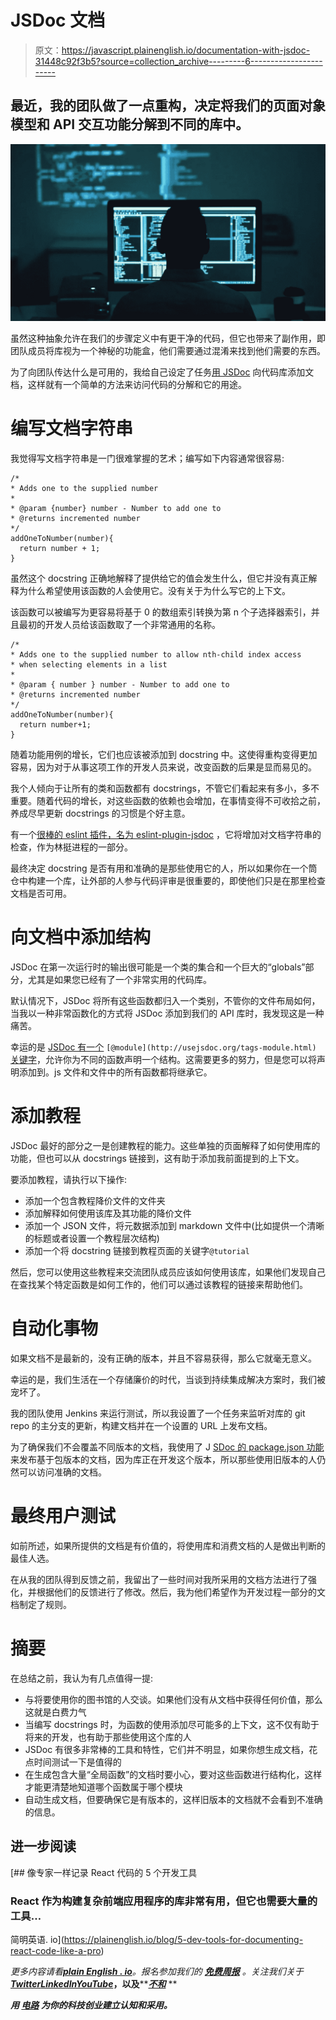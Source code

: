 # JSDoc 文档

> 原文：<https://javascript.plainenglish.io/documentation-with-jsdoc-31448c92f3b5?source=collection_archive---------6----------------------->

## 最近，我的团队做了一点重构，决定将我们的页面对象模型和 API 交互功能分解到不同的库中。

![](img/dbb2e2678a26c3139ec8b2170fbddb74.png)

虽然这种抽象允许在我们的步骤定义中有更干净的代码，但它也带来了副作用，即团队成员将库视为一个神秘的功能盒，他们需要通过混淆来找到他们需要的东西。

为了向团队传达什么是可用的，我给自己设定了任务[用 JSDoc](http://usejsdoc.org/about-getting-started.html) 向代码库添加文档，这样就有一个简单的方法来访问代码的分解和它的用途。

# 编写文档字符串

我觉得写文档字符串是一门很难掌握的艺术；编写如下内容通常很容易:

```
/*
* Adds one to the supplied number
*
* @param {number} number - Number to add one to
* @returns incremented number
*/
addOneToNumber(number){
  return number + 1;
}
```

虽然这个 docstring 正确地解释了提供给它的值会发生什么，但它并没有真正解释为什么希望使用该函数的人会使用它。没有关于为什么写它的上下文。

该函数可以被编写为更容易将基于 0 的数组索引转换为第 n 个子选择器索引，并且最初的开发人员给该函数取了一个非常通用的名称。

```
/*
* Adds one to the supplied number to allow nth-child index access
* when selecting elements in a list
*
* @param { number } number - Number to add one to
* @returns incremented number
*/
addOneToNumber(number){
  return number+1;
}
```

随着功能用例的增长，它们也应该被添加到 docstring 中。这使得重构变得更加容易，因为对于从事这项工作的开发人员来说，改变函数的后果是显而易见的。

我个人倾向于让所有的类和函数都有 docstrings，不管它们看起来有多小，多不重要。随着代码的增长，对这些函数的依赖也会增加，在事情变得不可收拾之前，养成尽早更新 docstrings 的习惯是个好主意。

有一个[很棒的 eslint 插件，名为 eslint-plugin-jsdoc](https://github.com/gajus/eslint-plugin-jsdoc) ，它将增加对文档字符串的检查，作为林挺进程的一部分。

最终决定 docstring 是否有用和准确的是那些使用它的人，所以如果你在一个筒仓中构建一个库，让外部的人参与代码评审是很重要的，即使他们只是在那里检查文档是否可用。

# 向文档中添加结构

JSDoc 在第一次运行时的输出很可能是一个类的集合和一个巨大的“globals”部分，尤其是如果您已经有了一个非常实用的代码库。

默认情况下，JSDoc 将所有这些函数都归入一个类别，不管你的文件布局如何，当我以一种非常函数化的方式将 JSDoc 添加到我们的 API 库时，我发现这是一种痛苦。

幸运的是 [JSDoc 有一个](http://usejsdoc.org/tags-module.html) `[@module](http://usejsdoc.org/tags-module.html)` [关键字](http://usejsdoc.org/tags-module.html)，允许你为不同的函数声明一个结构。这需要更多的努力，但是您可以将声明添加到。js 文件和文件中的所有函数都将继承它。

# 添加教程

JSDoc 最好的部分之一是创建教程的能力。这些单独的页面解释了如何使用库的功能，但也可以从 docstrings 链接到，这有助于添加我前面提到的上下文。

要添加教程，请执行以下操作:

*   添加一个包含教程降价文件的文件夹
*   添加解释如何使用该库及其功能的降价文件
*   添加一个 JSON 文件，将元数据添加到 markdown 文件中(比如提供一个清晰的标题或者设置一个教程层次结构)
*   添加一个将 docstring 链接到教程页面的关键字`@tutorial`

然后，您可以使用这些教程来交流团队成员应该如何使用该库，如果他们发现自己在查找某个特定函数是如何工作的，他们可以通过该教程的链接来帮助他们。

# 自动化事物

如果文档不是最新的，没有正确的版本，并且不容易获得，那么它就毫无意义。

幸运的是，我们生活在一个存储廉价的时代，当谈到持续集成解决方案时，我们被宠坏了。

我的团队使用 Jenkins 来运行测试，所以我设置了一个任务来监听对库的 git repo 的主分支的更新，构建文档并在一个设置的 URL 上发布文档。

为了确保我们不会覆盖不同版本的文档，我使用了 J [SDoc 的 package.json 功能](http://usejsdoc.org/about-including-package.html)来发布基于包版本的文档，因为库正在开发这个版本，所以那些使用旧版本的人仍然可以访问准确的文档。

# 最终用户测试

如前所述，如果所提供的文档是有价值的，将使用库和消费文档的人是做出判断的最佳人选。

在从我的团队得到反馈之前，我留出了一些时间对我所采用的文档方法进行了强化，并根据他们的反馈进行了修改。然后，我为他们希望作为开发过程一部分的文档制定了规则。

# 摘要

在总结之前，我认为有几点值得一提:

*   与将要使用你的图书馆的人交谈。如果他们没有从文档中获得任何价值，那么这就是白费力气
*   当编写 docstrings 时，为函数的使用添加尽可能多的上下文，这不仅有助于将来的开发，也有助于那些使用这个库的人
*   JSDoc 有很多非常棒的工具和特性，它们并不明显，如果你想生成文档，花点时间测试一下是值得的
*   在生成包含大量“全局函数”的文档时要小心，要对这些函数进行结构化，这样才能更清楚地知道哪个函数属于哪个模块
*   自动生成文档，但要确保它是有版本的，这样旧版本的文档就不会看到不准确的信息。

## 进一步阅读

[](https://plainenglish.io/blog/5-dev-tools-for-documenting-react-code-like-a-pro) [## 像专家一样记录 React 代码的 5 个开发工具

### React 作为构建复杂前端应用程序的库非常有用，但它也需要大量的工具…

简明英语. io](https://plainenglish.io/blog/5-dev-tools-for-documenting-react-code-like-a-pro) 

*更多内容请看*[***plain English . io***](https://plainenglish.io/)*。报名参加我们的* [***免费周报***](http://newsletter.plainenglish.io/) *。关注我们关于*[***Twitter***](https://twitter.com/inPlainEngHQ)[***LinkedIn***](https://www.linkedin.com/company/inplainenglish/)*[***YouTube***](https://www.youtube.com/channel/UCtipWUghju290NWcn8jhyAw)***，以及****[***不和***](https://discord.gg/GtDtUAvyhW) **

*****用*** [***电路***](https://circuit.ooo/?utm=publication-post-cta) *为你的科技创业建立认知和采用。***